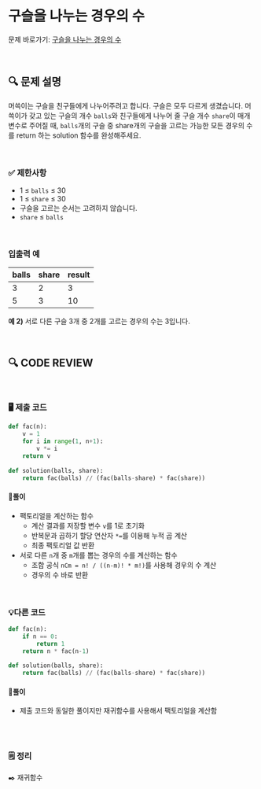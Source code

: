 # 구슬을 나누는 경우의 수

문제 바로가기: [구슬을 나누는 경우의 수](https://school.programmers.co.kr/learn/courses/30/lessons/120840)

<br/>

## **🔍 문제 설명**

머쓱이는 구슬을 친구들에게 나누어주려고 합니다. 구슬은 모두 다르게 생겼습니다. 머쓱이가 갖고 있는 구슬의 개수 `balls`와 친구들에게 나누어 줄 구슬 개수 `share`이 매개변수로 주어질 때, `balls`개의 구슬 중 share개의 구슬을 고르는 가능한 모든 경우의 수를 return 하는 solution 함수를 완성해주세요.

<br/>

### **✅ 제한사항**

- 1 ≤ `balls` ≤ 30
- 1 ≤ `share` ≤ 30
- 구슬을 고르는 순서는 고려하지 않습니다.
- `share` ≤ `balls`
<br/>

### **입출력 예**


| balls | share | result|
|-------|-------|-------|
|    3  |   2   |    3  |
|    5  |   3   |   10  |

**예 2)**
서로 다른 구슬 3개 중 2개를 고르는 경우의 수는 3입니다.

<br/>

## **🔍 CODE REVIEW**
<br/>

### **🖥️ 제출 코드**

```python
def fac(n):
    v = 1
    for i in range(1, n+1):
        v *= i
    return v
    
def solution(balls, share):
    return fac(balls) // (fac(balls-share) * fac(share))
```

#### **📍풀이**

- 팩토리얼을 계산하는 함수
    - 계산 결과를 저장할 변수 `v`를 1로 초기화
    - 반복문과 곱하기 할당 연산자 `*=`를 이용해 누적 곱 계산
    - 최종 팩토리얼 값 반환
- 서로 다른 `n`개 중 `m`개를 뽑는 경우의 수를 계산하는 함수
    - 조합 공식 `nCm = n! / ((n-m)! * m!)`를 사용해 경우의 수 계산
    - 경우의 수 바로 반환

<br/>

### **💡다른 코드**
```python
def fac(n):
    if n == 0:
        return 1
    return n * fac(n-1)
        
def solution(balls, share):
    return fac(balls) // (fac(balls-share) * fac(share))
```

#### **📍풀이**

- 제출 코드와 동일한 풀이지만 재귀함수를 사용해서 팩토리얼을 계산함
<br/>


  #
### **🗒️ 정리**
✒️ 재귀함수
